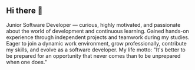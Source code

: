 ## Hi there 👋

Junior Software Developer — curious, highly motivated, and passionate about the world of development and continuous learning. Gained hands-on experience through independent projects and teamwork during my studies. Eager to join a dynamic work environment, grow professionally, contribute my skills, and evolve as a software developer.
My life motto: "It's better to be prepared for an opportunity that never comes than to be unprepared when one does."

<!--
**leviayelin/leviayelin** is a ✨ _special_ ✨ repository because its `README.md` (this file) appears on your GitHub profile.

Here are some ideas to get you started:

- 🔭 I’m currently working on ...
- 🌱 I’m currently learning ...
- 👯 I’m looking to collaborate on ...
- 🤔 I’m looking for help with ...
- 💬 Ask me about ...
- 📫 How to reach me: ...
- 😄 Pronouns: ...
- ⚡ Fun fact: ...
-->
